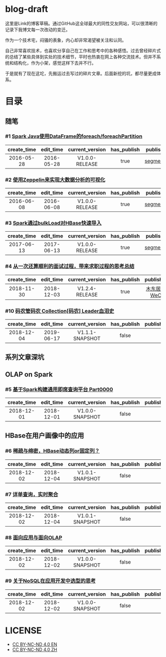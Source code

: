 # blog-draft

这里是Link的博客草稿。通过GitHub这全球最大的同性交友网站，可以很清晰的记录下我博文每一次改动的变迁。

作为一个技术宅，闷骚的表象，内心却非常渴望被关注和认同。

自己非常喜欢技术，也喜欢分享自己在工作和思考中的各种感悟。过去曾经碎片式的总结了某些具体到实处的技术细节，平时也热衷在网上各种交流技术。但并不系统和结构化，作为小架，感觉这样下去并不行。

于是就有了现在这坨，先搬运过去写过的碎片文章。后面新挖的坑，都尽量更成体系。

# 目录

## 随笔

### #1 [Spark Java使用DataFrame的foreach/foreachPartition](blogs/spark-foreach-partition-in-java.md)

| create_time | edit_time | current_version | has_publish | publish_urls |
|:-----:|:-----:|:-----:|:-----:|:-----:|
|2016-05-28|2016-05-28|V1.0.0-RELEASE|true|[segmentFault](https://segmentfault.com/a/1190000005365244)|

### #2 [使用Zeppelin来实现大数据分析的可视化](blogs/hello-zeppelin.md)

| create_time | edit_time | current_version | has_publish | publish_urls |
|:-----:|:-----:|:-----:|:-----:|:-----:|
|2016-06-08|2016-06-08|V1.0.0-RELEASE|true|[segmentFault](https://segmentfault.com/a/1190000005673104)|

### #3 [Spark通过bulkLoad对HBase快速导入](blogs/spark-hbase-bulkload.md)

| create_time | edit_time | current_version | has_publish | publish_urls |
|:-----:|:-----:|:-----:|:-----:|:-----:|
|2017-06-13|2017-06-13|V1.0.0-RELEASE|true|[segmentFault](https://segmentfault.com/a/1190000009762041)|

### #4 [从一次还算顺利的面试过程，带来求职过程的思考总结](blogs/my-happy-career.md)

| create_time | edit_time | current_version | has_publish | publish_urls |
|:-----:|:-----:|:-----:|:-----:|:-----:|
|2018-11-30|2018-12-03|V1.2.4-RELEASE|true|[木东居士 on WeChat](https://mp.weixin.qq.com/s/G-QYwuX6qnX8zRFFKIYq6A)|

### #10 [码农管码农 Collection[码农] Leader血泪史](blogs/history-of-a-tech-leader.md)

| create_time | edit_time | current_version | has_publish | publish_urls |
|:-----:|:-----:|:-----:|:-----:|:-----:|
|2018-12-04|2019-06-17|V1.1.1-SNAPSHOT|false||

## 系列文章深坑

## OLAP on Spark

### #5 [基于Spark构建通用即席查询平台 Part0000](blogs/very-exciting-spark-query-platform-part0000.md)

| create_time | edit_time | current_version | has_publish | publish_urls |
|:-----:|:-----:|:-----:|:-----:|:-----:|
|2018-12-01|2018-12-01|V1.0.0-SNAPSHOT|false||


## HBase在用户画像中的应用

### #6 [稀疏与绵密，HBase动态列or固定列？](blogs/how-to-design-hbase-struct.md)

| create_time | edit_time | current_version | has_publish | publish_urls |
|:-----:|:-----:|:-----:|:-----:|:-----:|
|2018-12-02|2018-12-04|V1.0.1-SNAPSHOT|false||

### #7 [详单查询，实时聚合](blogs/real_time-query-and-aggregation.md)

| create_time | edit_time | current_version | has_publish | publish_urls |
|:-----:|:-----:|:-----:|:-----:|:-----:|
|2018-12-02|2018-12-04|V1.0.1-SNAPSHOT|false||

### #8 [面向应用与面向OLAP](blogs/portrait-application-and-olap.md)

| create_time | edit_time | current_version | has_publish | publish_urls |
|:-----:|:-----:|:-----:|:-----:|:-----:|
|2018-12-02|2018-12-02|V1.0.0-SNAPSHOT|false||

### #9 [关于NoSQL在应用开发中选型的思考](blogs/nosql-in-application.md)

| create_time | edit_time | current_version | has_publish | publish_urls |
|:-----:|:-----:|:-----:|:-----:|:-----:|
|2018-12-02|2018-12-02|V1.0.0-SNAPSHOT|false||


# LICENSE
- [CC BY-NC-ND 4.0 EN](./LICENSE_EN.md)
- [CC BY-NC-ND 4.0 ZH](./LICENSE_ZH.md)
